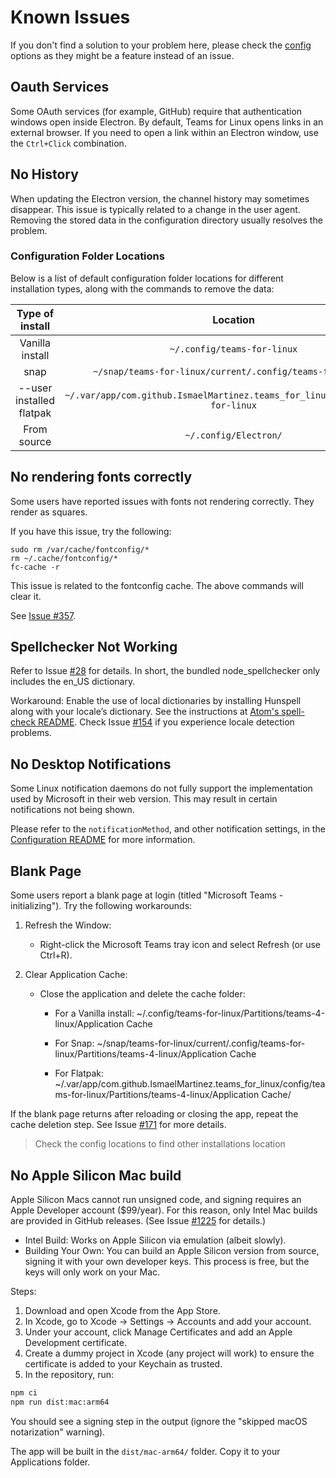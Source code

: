# Known Issues

If you don't find a solution to your problem here, please check the
[config](app/config/README.md) options as they might be a feature instead of an
issue.

## Oauth Services

Some OAuth services (for example, GitHub) require that authentication windows
open inside Electron. By default, Teams for Linux opens links in an external
browser. If you need to open a link within an Electron window, use the
`Ctrl+Click` combination.

## No History

When updating the Electron version, the channel history may sometimes disappear.
This issue is typically related to a change in the user agent. Removing the
stored data in the configuration directory usually resolves the problem.

### Configuration Folder Locations

Below is a list of default configuration folder locations for different
installation types, along with the commands to remove the data:

|     Type of install      |                                   Location                                    |                                   Clean-up command                                   |
| :----------------------: | :---------------------------------------------------------------------------: | :----------------------------------------------------------------------------------: |
|     Vanilla install      |                          `~/.config/teams-for-linux`                          |                          `rm -rf ~/.config/teams-for-linux`                          |
|           snap           |           `~/snap/teams-for-linux/current/.config/teams-for-linux/`           |           `rm -rf ~/snap/teams-for-linux/current/.config/teams-for-linux/`           |
| --user installed flatpak | `~/.var/app/com.github.IsmaelMartinez.teams_for_linux/config/teams-for-linux` | `rm -rf ~/.var/app/com.github.IsmaelMartinez.teams_for_linux/config/teams-for-linux` |
|       From source        |                             `~/.config/Electron/`                             |                             `rm -rf ~/.config/Electron/`                             |

## No rendering fonts correctly

Some users have reported issues with fonts not rendering correctly. They render
as squares.

If you have this issue, try the following:

```
sudo rm /var/cache/fontconfig/*
rm ~/.cache/fontconfig/*
fc-cache -r
```

This issue is related to the fontconfig cache. The above commands will clear it.

See [Issue #357](https://github.com/IsmaelMartinez/teams-for-linux/issues/357).

## Spellchecker Not Working

Refer to Issue
[#28](https://github.com/IsmaelMartinez/teams-for-linux/issues/28) for details.
In short, the bundled node_spellchecker only includes the en_US dictionary.

Workaround: Enable the use of local dictionaries by installing Hunspell along
with your locale’s dictionary. See the instructions at
[Atom's spell-check README](https://github.com/atom/spell-check#debian-ubuntu-and-mint).
Check Issue [#154](https://github.com/IsmaelMartinez/teams-for-linux/issues/154)
if you experience locale detection problems.

## No Desktop Notifications

Some Linux notification daemons do not fully support the implementation used by
Microsoft in their web version. This may result in certain notifications not
being shown.

Please refer to the `notificationMethod`, and other notification settings, in
the [Configuration README](app/config/README.md) for more information.

## Blank Page

Some users report a blank page at login (titled "Microsoft Teams -
initializing"). Try the following workarounds:

1. Refresh the Window:

   - Right-click the Microsoft Teams tray icon and select Refresh (or use
     Ctrl+R).

1. Clear Application Cache:

   - Close the application and delete the cache folder:

     - For a Vanilla install:
       ~/.config/teams-for-linux/Partitions/teams-4-linux/Application Cache

     - For Snap:
       ~/snap/teams-for-linux/current/.config/teams-for-linux/Partitions/teams-4-linux/Application
       Cache

     - For Flatpak:
       ~/.var/app/com.github.IsmaelMartinez.teams_for_linux/config/teams-for-linux/Partitions/teams-4-linux/Application
       Cache/

If the blank page returns after reloading or closing the app, repeat the cache
deletion step. See Issue
[#171](https://github.com/IsmaelMartinez/teams-for-linux/issues/171) for more
details.

> Check the config locations to find other installations location

## No Apple Silicon Mac build

Apple Silicon Macs cannot run unsigned code, and signing requires an Apple
Developer account ($99/year). For this reason, only Intel Mac builds are
provided in GitHub releases. (See Issue
[#1225](https://github.com/IsmaelMartinez/teams-for-linux/issues/1225) for
details.)

- Intel Build: Works on Apple Silicon via emulation (albeit slowly).
- Building Your Own: You can build an Apple Silicon version from source, signing
  it with your own developer keys. This process is free, but the keys will only
  work on your Mac.

Steps:

1. Download and open Xcode from the App Store.
1. In Xcode, go to Xcode → Settings → Accounts and add your account.
1. Under your account, click Manage Certificates and add an Apple Development
   certificate.
1. Create a dummy project in Xcode (any project will work) to ensure the
   certificate is added to your Keychain as trusted.
1. In the repository, run:

```bash
npm ci
npm run dist:mac:arm64
```

You should see a signing step in the output (ignore the "skipped macOS
notarization" warning).

The app will be built in the `dist/mac-arm64/` folder. Copy it to your
Applications folder.
